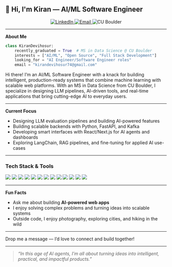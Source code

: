 ## 👋 Hi, I'm Kiran — AI/ML Software Engineer

<p align="center">
  <a href="https://www.linkedin.com/in/kiran-devihosur/" target="_blank">
    <img src="https://img.shields.io/badge/Connect%20on-LinkedIn-blue?logo=linkedin" alt="LinkedIn">
  </a>
  <a href="mailto:kirandevihosur74@gmail.com">
    <img src="https://img.shields.io/badge/Email-Me-red?logo=gmail" alt="Email">
  </a>
  <img src="https://img.shields.io/badge/CU%20Boulder-Alumni-579ACA" alt="CU Boulder">
</p>

---

**About Me**

```python
class KiranDevihosur:
    recently_graduated = True  # MS in Data Science @ CU Boulder
    interests = ["AI/ML", "Open Source", "Full Stack Development"]
    looking_for = "AI Engineer/Software Engineer roles"
    email = "kirandevihosur74@gmail.com"
```

Hi there! I’m an AI/ML Software Engineer with a knack for building intelligent, production-ready systems that combine machine learning with scalable web platforms. With an MS in Data Science from CU Boulder, I specialize in designing LLM pipelines, AI-driven tools, and real-time applications that bring cutting-edge AI to everyday users.

---

**Current Focus**

- Designing LLM evaluation pipelines and building AI-powered features
- Building scalable backends with Python, FastAPI, and Kafka
- Developing smart interfaces with React/Next.js for AI agents and dashboards
- Exploring LangChain, RAG pipelines, and fine-tuning for applied AI use-cases

---

### Tech Stack & Tools

<p align="left">
  <img src="https://img.shields.io/badge/-Python-3776AB?logo=python&logoColor=white&style=flat-square" />
  <img src="https://img.shields.io/badge/-PyTorch-EE4C2C?logo=pytorch&logoColor=white&style=flat-square" />
  <img src="https://img.shields.io/badge/-LangChain-1C3C3C?logo=chainlink&logoColor=white&style=flat-square" />
  <img src="https://img.shields.io/badge/-LLM%20APIs-10a37f?logo=openai&logoColor=white&style=flat-square" />
  <img src="https://img.shields.io/badge/-React-61DAFB?logo=react&logoColor=black&style=flat-square" />
  <img src="https://img.shields.io/badge/-Next.js-000000?logo=nextdotjs&logoColor=white&style=flat-square" />
  <img src="https://img.shields.io/badge/-FastAPI-009688?logo=fastapi&logoColor=white&style=flat-square" />
  <img src="https://img.shields.io/badge/-Kafka-231F20?logo=apachekafka&logoColor=white&style=flat-square" />
  <img src="https://img.shields.io/badge/-Kubernetes-326CE5?logo=kubernetes&logoColor=white&style=flat-square" />
  <img src="https://img.shields.io/badge/-Docker-2496ED?logo=docker&logoColor=white&style=flat-square" />
  <img src="https://img.shields.io/badge/-AWS-232F3E?logo=amazonaws&logoColor=white&style=flat-square" />
  <img src="https://img.shields.io/badge/-PostgreSQL-4169E1?logo=postgresql&logoColor=white&style=flat-square" />
  <img src="https://img.shields.io/badge/-Redis-DC382D?logo=redis&logoColor=white&style=flat-square" />
</p>


---

**Fun Facts**

- Ask me about building **AI-powered web apps**
- I enjoy solving complex problems and turning ideas into scalable systems
- Outside code, I enjoy photography, exploring cities, and hiking in the wild

---

Drop me a message — I’d love to connect and build together!

---

> *“In this age of AI agents, I’m all about turning ideas into intelligent, practical, and impactful products.”*
